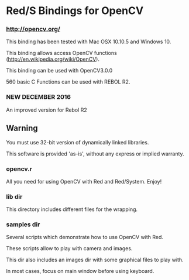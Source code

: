# Red/S Bindings for OpenCV
### http://opencv.org/

This binding has been tested with Mac OSX 10.10.5 and Windows 10.

This binding allows access OpenCV functions (http://en.wikipedia.org/wiki/OpenCV).

This binding can be used with OpenCV3.0.0

560 basic C Functions can be used with REBOL R2.
### NEW DECEMBER 2016
An improved version for Rebol R2



## Warning
You must use 32-bit version of dynamically linked libraries. 

This software is provided 'as-is', without any express or implied warranty.

### opencv.r 
All you need for using OpenCV with Red and Red/System. Enjoy!

### lib dir
This directory includes different files for the wrapping.

### samples dir
Several scripts which demonstrate how to use OpenCV with Red.

These scripts allow to play with camera and images.

This dir also includes an images dir with some graphical files to play with.

In most cases, focus on main window before using keyboard. 



